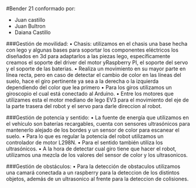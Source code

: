 #Bender 21
conformado por:
- Juan castillo
- Juan Bultron
- Daiana Castillo

###Gestión de movilidad: 
•	Chasis: utilizamos en el chasis una base hecha con lego y algunas bases para soportar los componentes eléctricos los diseñados en 3d para adaptarlos a las piezas lego, específicamente creamos el soporte del driver del motor yRaspberry PI, el soporte del servo y el soporte de las baterias.
•	Realiza un movimiento en su mayor parte en línea recta, pero en caso de detectar el cambio de color en las líneas del suelo, hace el giro pertinente ya sea a la derecha o la izquierda dependiendo del color que lea primero 
•	Para los giros utilizamos un giroscopio el cual está conectado al Arduino. 
•	Entre los motores que utilizames esta el motor mediano de lego EV3 para el movimiento del eje de la parte trasera del robot y el servo para darle direccion al robot.

###Gestión de potencia y sentido: 
•	La fuente de energía que utilizamos en el vehículo son baterías recargables, cuenta con sensores ultrasónicos para mantenerlo alejado de los bordes y un sensor de color para escanear el suelo.
•	Para lo que es regular la potencia del robot utilizamos un controlador de motor L298N. 
•	Para el sentido también utiliza los ultrasónicos. 
•	A la hora de detectar cual giro tiene que hacer el robot, utilizamos una mezcla de los valores del sensor de color y los ultrasonicos.

###Gestión de obstáculos:
•	Para la detección de obstaculos utilizamos una camará conectada a un raspberry para la deteccion de los distintos objetos, además de un ultrasonico al frente para la deteccion de colisiones.
